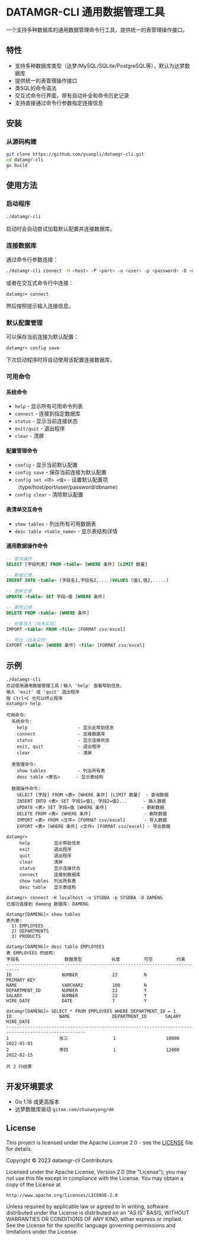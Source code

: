 # DATAMGR-CLI 通用数据管理工具

一个支持多种数据库的通用数据管理命令行工具，提供统一的表管理操作接口。

## 特性

- 支持多种数据库类型（达梦/MySQL/SQLite/PostgreSQL等），默认为达梦数据库
- 提供统一的表管理操作接口
- 类SQL的命令语法
- 交互式命令行界面，带有自动补全和命令历史记录
- 支持直接通过命令行参数指定连接信息

## 安装

### 从源码构建

```bash
git clone https://github.com/yuanpli/datamgr-cli.git
cd datamgr-cli
go build
```

## 使用方法

### 启动程序

```bash
./datamgr-cli
```

启动时会自动尝试加载默认配置并连接数据库。

### 连接数据库

通过命令行参数连接：

```bash
./datamgr-cli connect -H <host> -P <port> -u <user> -p <password> -D <dbname>
```

或者在交互式命令行中连接：

```
datamgr> connect
```

然后按照提示输入连接信息。

### 默认配置管理

可以保存当前连接为默认配置：

```
datamgr> config save
```

下次启动程序时将自动使用该配置连接数据库。

### 可用命令

#### 系统命令

- `help` - 显示所有可用命令列表
- `connect` - 连接到指定数据库
- `status` - 显示当前连接状态
- `exit/quit` - 退出程序
- `clear` - 清屏

#### 配置管理命令

- `config` - 显示当前默认配置
- `config save` - 保存当前连接为默认配置
- `config set <项> <值>` - 设置默认配置项（type/host/port/user/password/dbname）
- `config clear` - 清除默认配置

#### 表清单交互命令

- `show tables` - 列出所有可用数据表
- `desc table <table_name>` - 显示表结构详情

#### 通用数据操作命令

```sql
-- 查询操作
SELECT [字段列表] FROM <table> [WHERE 条件] [LIMIT 数量]

-- 新增记录
INSERT INTO <table> (字段名1,字段名2,....)VALUES (值1,值2,.....)

-- 更新记录
UPDATE <table> SET 字段=值 [WHERE 条件]

-- 删除记录
DELETE FROM <table> [WHERE 条件]

-- 批量导入（尚未实现）
IMPORT <table> FROM <file> [FORMAT csv/excel]

-- 导出（尚未实现）
EXPORT <table> [WHERE 条件] <file> [FORMAT csv/excel]
```

## 示例
```shell
./datamgr-cli 
欢迎使用通用数据管理工具！输入 'help' 查看帮助信息。
输入 'exit' 或 'quit' 退出程序
按 Ctrl+C 也可以终止程序
datamgr> help

可用命令:
  系统命令:
    help                   - 显示此帮助信息
    connect                - 连接数据库
    status                 - 显示连接状态
    exit, quit             - 退出程序
    clear                  - 清屏

  表管理命令:
    show tables            - 列出所有表
    desc table <表名>      - 显示表结构

  数据操作命令:
    SELECT [字段] FROM <表> [WHERE 条件] [LIMIT 数量]  - 查询数据
    INSERT INTO <表> SET 字段1=值1, 字段2=值2...      - 插入数据
    UPDATE <表> SET 字段=值 [WHERE 条件]             - 更新数据
    DELETE FROM <表> [WHERE 条件]                    - 删除数据
    IMPORT <表> FROM <文件> [FORMAT csv/excel]       - 导入数据
    EXPORT <表> [WHERE 条件] <文件> [FORMAT csv/excel] - 导出数据

datamgr> 
     help         显示帮助信息  
     exit         退出程序      
     quit         退出程序      
     clear        清屏          
     status       显示连接状态  
     connect      连接到数据库  
     show tables  列出所有表    
     desc table   显示表结构    
```

```
datamgr> connect -H localhost -u SYSDBA -p SYSDBA -D DAMENG
已成功连接到 dameng 数据库: DAMENG

datamgr[DAMENG]> show tables
表列表:
  1) EMPLOYEES
  2) DEPARTMENTS
  3) PRODUCTS

datamgr[DAMENG]> desc table EMPLOYEES
表 EMPLOYEES 的结构:
字段名                 数据类型           长度         可空         约束          
---------------------------------------------------------------------------
ID                   NUMBER             22          N           PRIMARY KEY  
NAME                 VARCHAR2           100         N                       
DEPARTMENT_ID        NUMBER             22          Y                       
SALARY               NUMBER             22          Y                       
HIRE_DATE            DATE               7           Y                       

datamgr[DAMENG]> SELECT * FROM EMPLOYEES WHERE DEPARTMENT_ID = 1
ID                  NAME                DEPARTMENT_ID       SALARY              HIRE_DATE           
----------------------------------------------------------------------------------------------------
1                   张三                 1                   10000               2022-01-01          
2                   李四                 1                   12000               2022-02-15          

共 2 行结果
```

## 开发环境要求

- Go 1.18 或更高版本
- 达梦数据库驱动 `gitee.com/chunanyong/dm` 

## License

This project is licensed under the Apache License 2.0 - see the [LICENSE](LICENSE) file for details.

Copyright © 2023 datamgr-cli Contributors

Licensed under the Apache License, Version 2.0 (the "License");
you may not use this file except in compliance with the License.
You may obtain a copy of the License at

    http://www.apache.org/licenses/LICENSE-2.0

Unless required by applicable law or agreed to in writing, software
distributed under the License is distributed on an "AS IS" BASIS,
WITHOUT WARRANTIES OR CONDITIONS OF ANY KIND, either express or implied.
See the License for the specific language governing permissions and
limitations under the License.